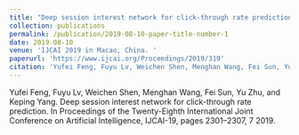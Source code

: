 ```yaml
---
title: "Deep session interest network for click-through rate prediction"
collection: publications
permalink: /publication/2019-08-10-paper-title-number-1
date: 2019-08-10
venue: 'IJCAI 2019 in Macao, China. '
paperurl: 'https://www.ijcai.org/Proceedings/2019/319'
citation: 'Yufei Feng, Fuyu Lv, Weichen Shen, Menghan Wang, Fei Sun, Yu Zhu, and Keping Yang. Deep session interest network for click-through rate prediction. In Proceedings of the Twenty-Eighth International Joint Conference on Artificial Intelligence, IJCAI-19, pages 2301–2307, 7 2019.'
---
```


Yufei Feng, Fuyu Lv, Weichen Shen, Menghan Wang, Fei Sun, Yu Zhu, and Keping Yang. Deep session interest network for click-through rate prediction. In Proceedings of the Twenty-Eighth International Joint Conference on Artificial Intelligence, IJCAI-19, pages 2301–2307, 7 2019.